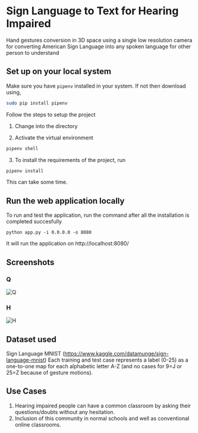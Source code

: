 # Sign Language to Text for Hearing Impaired

Hand gestures conversion in 3D space using a single low resolution camera for converting American Sign Language into any spoken language for other person to understand

## Set up on your local system

Make sure you have `pipenv` installed in your system. If not then download using,

```bash
sudo pip install pipenv
```

Follow the steps to setup the project

1. Change into the directory

2. Activate the virtual environment

```bash
pipenv shell
```

3. To install the requirements of the project, run

```bash
pipenv install
```

This can take some time.

## Run the web application locally

To run and test the application, run the command after all the installation is completed succesfully

```
python app.py -i 0.0.0.0 -o 8080
```

It will run the application on http://localhost:8080/

## Screenshots

### Q

![Q](https://user-images.githubusercontent.com/33135343/93141668-3a664e80-f702-11ea-9f48-cfced771335d.png)

### H

![H](https://user-images.githubusercontent.com/33135343/93141670-3afee500-f702-11ea-95c5-11f57b02e75b.png)

## Dataset used

Sign Language MNIST (https://www.kaggle.com/datamunge/sign-language-mnist)
Each training and test case represents a label (0-25) as a one-to-one map for each alphabetic letter A-Z (and no cases for 9=J or 25=Z because of gesture motions).

## Use Cases

1. Hearing impaired people can have a common classroom by asking their questions/doubts without any hesitation.
2. Inclusion of this community in normal schools and well as conventional online classrooms.